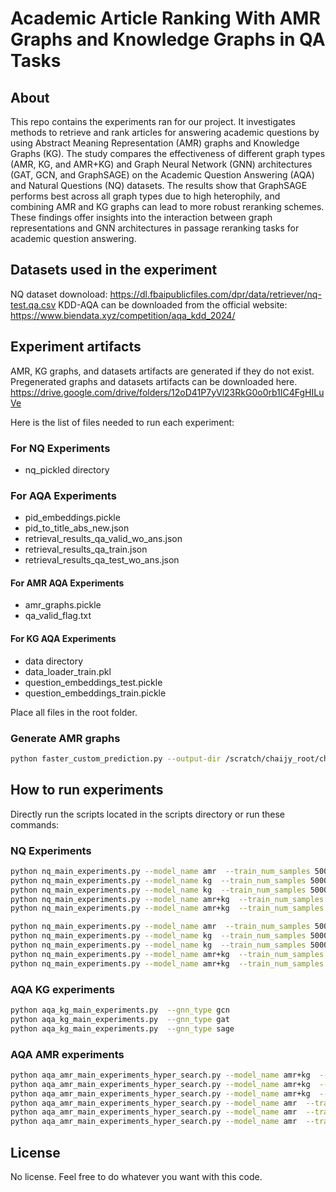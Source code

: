# Academic Article Ranking With AMR Graphs and Knowledge Graphs in QA Tasks
## About
This repo contains the experiments ran for our project. It investigates methods to retrieve and rank articles for answering academic questions by using Abstract Meaning Representation (AMR) graphs and Knowledge Graphs (KG). The study compares the effectiveness of different graph types (AMR, KG, and AMR+KG) and Graph Neural Network (GNN) architectures (GAT, GCN, and GraphSAGE) on the Academic Question Answering (AQA) and Natural Questions (NQ) datasets. The results show that GraphSAGE performs best across all graph types due to high heterophily, and combining AMR and KG graphs can lead to more robust reranking schemes. These findings offer insights into the interaction between graph representations and GNN architectures in passage reranking tasks for academic question answering.

## Datasets used in the experiment
NQ dataset downoload: https://dl.fbaipublicfiles.com/dpr/data/retriever/nq-test.qa.csv
KDD-AQA can be downloaded from the official website: https://www.biendata.xyz/competition/aqa_kdd_2024/

## Experiment artifacts
AMR, KG graphs, and datasets artifacts are generated if they do not exist.
Pregenerated graphs and datasets artifacts can be downloaded here.
https://drive.google.com/drive/folders/12oD41P7yVl23RkG0o0rb1IC4FgHILuVe

Here is the list of files needed to run each experiment:
### For NQ Experiments
- nq_pickled directory

### For AQA Experiments
- pid_embeddings.pickle
- pid_to_title_abs_new.json
- retrieval_results_qa_valid_wo_ans.json
- retrieval_results_qa_train.json 
- retrieval_results_qa_test_wo_ans.json


#### For AMR AQA Experiments
- amr_graphs.pickle
- qa_valid_flag.txt

#### For KG AQA Experiments
- data directory
- data_loader_train.pkl
- question_embeddings_test.pickle
- question_embeddings_train.pickle


Place all files in the root folder.
### Generate AMR graphs
```bash
python faster_custom_prediction.py --output-dir /scratch/chaijy_root/chaijy2/josuetf/chunked_amr_results --chunk-id 0 --total-chunks 4 --num-workers 4 --batch-size 128
```
## How to run experiments
Directly run the scripts located in the scripts directory or run these commands:

### NQ Experiments

```bash
python nq_main_experiments.py --model_name amr  --train_num_samples 5000 --test_num_samples 1000 --gnn_type gat --amr_number_of_links 20 --num_epochs 100 
python nq_main_experiments.py --model_name kg  --train_num_samples 5000 --test_num_samples 1000 --gnn_type gat --kg_link_type ssr --kg_number_of_links 3 --num_epochs 100
python nq_main_experiments.py --model_name kg  --train_num_samples 5000 --test_num_samples 1000 --gnn_type gat --kg_link_type se --kg_number_of_links 7 --num_epochs 100 
python nq_main_experiments.py --model_name amr+kg  --train_num_samples 5000 --test_num_samples 1000 --gnn_type gat --kg_link_type ssr --kg_number_of_links 3 --amr_number_of_links 20 --num_epochs 100
python nq_main_experiments.py --model_name amr+kg  --train_num_samples 5000 --test_num_samples 1000 --gnn_type gat --kg_link_type se --kg_number_of_links 7 --amr_number_of_links 20 --num_epochs 100

python nq_main_experiments.py --model_name amr  --train_num_samples 5000 --test_num_samples 1000 --gnn_type gat --amr_number_of_links 20 --num_epochs 300 
python nq_main_experiments.py --model_name kg  --train_num_samples 5000 --test_num_samples 1000 --gnn_type gat --kg_link_type ssr --kg_number_of_links 3 --num_epochs 300 
python nq_main_experiments.py --model_name kg  --train_num_samples 5000 --test_num_samples 1000 --gnn_type gat --kg_link_type se --kg_number_of_links 7 --num_epochs 300 
python nq_main_experiments.py --model_name amr+kg  --train_num_samples 5000 --test_num_samples 1000 --gnn_type gat --kg_link_type ssr --kg_number_of_links 3 --amr_number_of_links 20 --num_epochs 300
python nq_main_experiments.py --model_name amr+kg  --train_num_samples 5000 --test_num_samples 1000 --gnn_type gat --kg_link_type se --kg_number_of_links 7 --amr_number_of_links 20 --num_epochs 300
```

### AQA KG experiments
```bash
python aqa_kg_main_experiments.py  --gnn_type gcn
python aqa_kg_main_experiments.py  --gnn_type gat
python aqa_kg_main_experiments.py  --gnn_type sage
```

### AQA AMR experiments
```bash
python aqa_amr_main_experiments_hyper_search.py --model_name amr+kg  --train_num_samples 8757 --test_num_samples 2919 --gnn_type gcn --amr_number_of_links 20 --num_epochs 20
python aqa_amr_main_experiments_hyper_search.py --model_name amr+kg  --train_num_samples 8757 --test_num_samples 2919 --gnn_type gat --amr_number_of_links 20 --num_epochs 20
python aqa_amr_main_experiments_hyper_search.py --model_name amr+kg  --train_num_samples 8757 --test_num_samples 2919 --gnn_type sage --amr_number_of_links 20 --num_epochs 20
python aqa_amr_main_experiments_hyper_search.py --model_name amr  --train_num_samples 8757 --test_num_samples 2919 --gnn_type gcn --amr_number_of_links 20 --num_epochs 20
python aqa_amr_main_experiments_hyper_search.py --model_name amr  --train_num_samples 8757 --test_num_samples 2919 --gnn_type gat --amr_number_of_links 20 --num_epochs 20
python aqa_amr_main_experiments_hyper_search.py --model_name amr  --train_num_samples 8757 --test_num_samples 2919 --gnn_type sage --amr_number_of_links 20 --num_epochs 20
```
## License
No license. Feel free to do whatever you want with this code.
